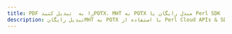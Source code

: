 ---title: PDF را به  تبدیل کنیدPOTX، MHT به POTX مبدل رایگان یا Perl SDKdescription: تبدیل رایگانMHT به POTX با استفاده از Perl Cloud APIs & SDK همچنین اسناد PDF را در Cloud ایجاد، ویرایش و رندر کنید.---